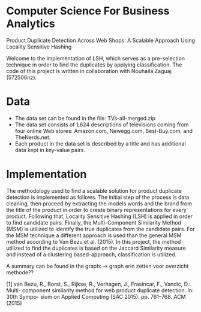 # Computer Science For Business Analytics
Product Duplicate Detection Across Web Shops: A Scalable Approach Using Locality Sensitive
Hashing

Welcome to the implementation of LSH, which serves as a pre-selection technique in order to find the duplicates by applying classification.
The code of this project is written in collaboration with Nouhaila Zaguaj (572506nz). 

# Data
- The data set can be found in the file: TVs-all-merged.zip
- The data set consists of 1,624 descriptions of televisions coming from four online Web stores: Amazon.com, Newegg.com, Best-Buy.com, and TheNerds.net.
- Each product in the data set is described by a title and has additional data kept in key-value pairs.

# Implementation
The methodology used to find a scalable solution for product duplicate detection is implemented as follows.
The initial step of the process is data cleaning, then proceed by extracting the models words and the brand from the title of the product in order to create binary representations for every product. Following that, Locality Sensitive Hashing (LSH) is applied in order to find candidate pairs. Finally, the Multi-Component Similarity Method (MSM) is utilized to identify the true duplicates from the candidate pairs. For the MSM technique a different approach is used than the general MSM method according to Van Bezu et al. (2015). In this project, the method utilized to find the duplicates is based on the Jaccard Similarity measure and instead of a clustering based-approach, classification is utilized. 

A summary can be found in the graph: -> graph erin zetten voor overzicht methode??

[1] van Bezu, R., Borst, S., Rijkse, R., Verhagen, J., Frasincar, F., Vandic, D.: Multi-
component similarity method for web product duplicate detection. In: 30th Sympo-
sium on Applied Computing (SAC 2015). pp. 761–768. ACM (2015)
